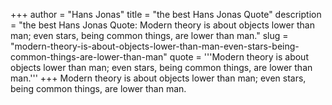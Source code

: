 +++
author = "Hans Jonas"
title = "the best Hans Jonas Quote"
description = "the best Hans Jonas Quote: Modern theory is about objects lower than man; even stars, being common things, are lower than man."
slug = "modern-theory-is-about-objects-lower-than-man-even-stars-being-common-things-are-lower-than-man"
quote = '''Modern theory is about objects lower than man; even stars, being common things, are lower than man.'''
+++
Modern theory is about objects lower than man; even stars, being common things, are lower than man.
